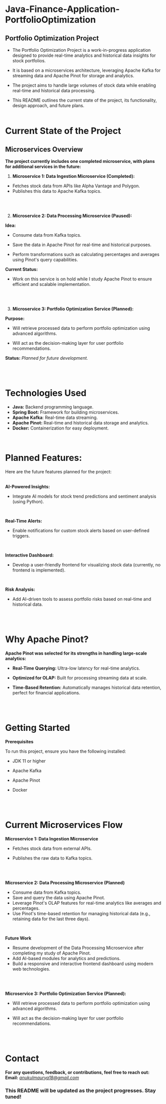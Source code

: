 # Java-Finance-Application-PortfolioOptimization
## Portfolio Optimization Project


- The Portfolio Optimization Project is a work-in-progress application designed to provide real-time analytics and historical data insights for stock portfolios.
- It is based on a microservices architecture, leveraging Apache Kafka for streaming data and Apache Pinot for storage and analytics. <br>

- The project aims to handle large volumes of stock data while enabling real-time and historical data processing. <br>

- This README outlines the current state of the project, its functionality, design approach, and future plans.  <br> <br>


# Current State of the Project

## Microservices Overview
**The project currently includes one completed microservice, with plans for additional services in the future:**

1. **Microservice 1: Data Ingestion Microservice (Completed):**
- Fetches stock data from APIs like Alpha Vantage and Polygon.
- Publishes this data to Apache Kafka topics.
<br>
<br>


2. **Microservice 2: Data Processing Microservice (Paused):**
   
**Idea:**

- Consume data from Kafka topics.

- Save the data in Apache Pinot for real-time and historical purposes.

- Perform transformations such as calculating percentages and averages using Pinot's query capabilities.

**Current Status:** 
- Work on this service is on hold while I study Apache Pinot to ensure efficient and scalable implementation.
  

<br>
<br>


3. **Microservice 3: Portfolio Optimization Service (Planned):**

**Purpose:**


- Will retrieve processed data to perform portfolio optimization using advanced algorithms.

- Will act as the decision-making layer for user portfolio recommendations.

**Status:**  *Planned for future development.*

<br> <br>

# Technologies Used
- **Java:** Backend programming language.
- **Spring Boot:** Framework for building microservices.
- **Apache Kafka**: Real-time data streaming.
- **Apache Pinot:** Real-time and historical data storage and analytics.
- **Docker:** Containerization for easy deployment.

<br>

# Planned Features:
Here are the future features planned for the project:
<br>
<br>


**AI-Powered Insights:**

- Integrate AI models for stock trend predictions and sentiment analysis (using Python).

<br>

**Real-Time Alerts:**

- Enable notifications for custom stock alerts based on user-defined triggers.

<br>

**Interactive Dashboard:**

- Develop a user-friendly frontend for visualizing stock data (currently, no frontend is implemented).

<br>

**Risk Analysis:**

- Add AI-driven tools to assess portfolio risks based on real-time and historical data.

<br>
<br>

# Why Apache Pinot?

**Apache Pinot was selected for its strengths in handling large-scale analytics:**


- **Real-Time Querying:** Ultra-low latency for real-time analytics.

- **Optimized for OLAP:** Built for processing streaming data at scale.

- **Time-Based Retention:** Automatically manages historical data retention, perfect for financial applications.

<br>
<br>

# Getting Started
**Prerequisites**


To run this project, ensure you have the following installed:

- JDK 11 or higher

- Apache Kafka

- Apache Pinot

- Docker


<br>
<br>


# Current Microservices Flow
**Microservice 1: Data Ingestion Microservice**

- Fetches stock data from external APIs.

- Publishes the raw data to Kafka topics.


<br>
<br>

**Microservice 2: Data Processing Microservice (Planned)**

- Consume data from Kafka topics.
- Save and query the data using Apache Pinot.
- Leverage Pinot's OLAP features for real-time analytics like averages and percentages.
- Use Pinot's time-based retention for managing historical data (e.g., retaining data for the last three days).

<br>

**Future Work**
- Resume development of the Data Processing Microservice after completing my study of Apache Pinot.
- Add AI-based modules for analytics and predictions.
- Build a responsive and interactive frontend dashboard using modern web technologies.

<br> <br>

**Microservice 3: Portfolio Optimization Service (Planned):**
- Will retrieve processed data to perform portfolio optimization using advanced algorithms.

- Will act as the decision-making layer for user portfolio recommendations.

<br>
<br>

# Contact
**For any questions, feedback, or contributions, feel free to reach out:**
**Email:** *anukulmaurya18@gmail.com*

### This README will be updated as the project progresses. Stay tuned!
